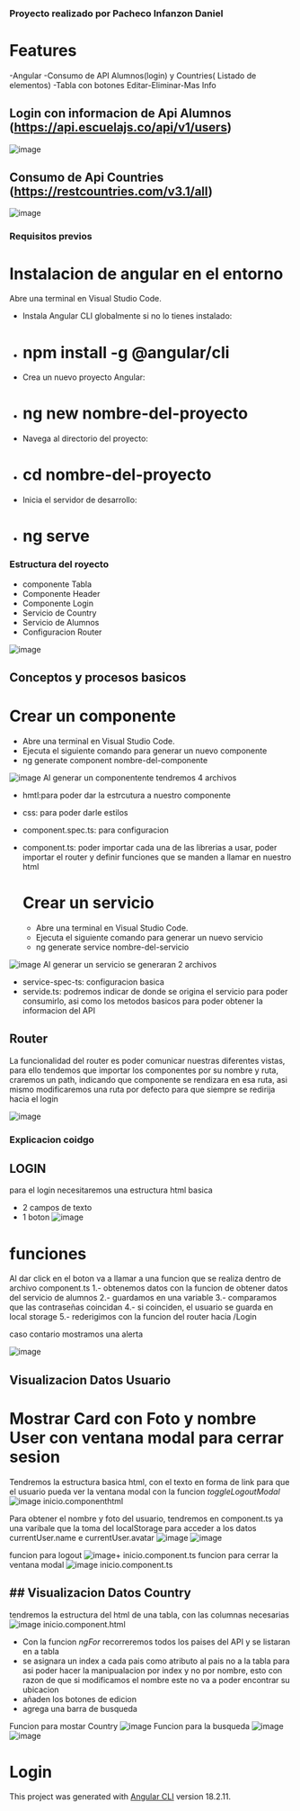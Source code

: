 ### Proyecto realizado por Pacheco Infanzon Daniel 

# Features 
-Angular 
-Consumo de API Alumnos(login) y Countries( Listado de elementos)
-Tabla con botones Editar-Eliminar-Mas Info

## Login con informacion de Api Alumnos (https://api.escuelajs.co/api/v1/users)
![image](https://github.com/user-attachments/assets/3ade4912-ff4f-4b77-aaf3-c9ed31c1f666)

## Consumo de Api Countries (https://restcountries.com/v3.1/all)
![image](https://github.com/user-attachments/assets/1cb86269-e15a-4e77-b289-3f5332de786f)


### Requisitos previos 
 # Instalacion de angular en el entorno 
 Abre una terminal en Visual Studio Code.

- Instala Angular CLI globalmente si no lo tienes instalado:
-  # npm install -g @angular/cli
 - Crea un nuevo proyecto Angular:
- # ng new nombre-del-proyecto
- Navega al directorio del proyecto:
- # cd nombre-del-proyecto
- Inicia el servidor de desarrollo:
- # ng serve



### Estructura del royecto 

- componente Tabla
- Componente Header
- Componente Login
- Servicio de Country
- Servicio de Alumnos
- Configuracion Router

![image](https://github.com/user-attachments/assets/c4541819-2242-44c4-ae73-ffc5cf46d202)


## Conceptos y procesos basicos 

# Crear un componente 
- Abre una terminal en Visual Studio Code.
- Ejecuta el siguiente comando para generar un nuevo componente
- ng generate component nombre-del-componente

![image](https://github.com/user-attachments/assets/41d1358c-bc4f-48cf-add3-153dd286466f)
Al generar un  componentente tendremos 4 archivos
- hmtl:para poder dar la estrcutura a nuestro componente
- css: para poder darle estilos
- component.spec.ts: para configuracion
- component.ts: poder importar cada una de las librerias a usar, poder importar el router y definir funciones que se manden a llamar en nuestro html
  
  # Crear un servicio 
  - Abre una terminal en Visual Studio Code.
  - Ejecuta el siguiente comando para generar un nuevo servicio
  - ng generate service nombre-del-servicio

 ![image](https://github.com/user-attachments/assets/a05fedb6-7157-492a-b423-a764d696a2d7)
Al generar un servicio se generaran 2 archivos
- service-spec-ts: configuracion basica 
- servide.ts: podremos indicar de donde se origina el servicio para poder consumirlo, asi como los metodos basicos para poder obtener la informacion del API 

## Router 
La funcionalidad del router es poder comunicar nuestras diferentes vistas, para ello tendemos que importar los componentes por su nombre y ruta, craremos un path, indicando que componente se rendizara en esa ruta, asi mismo modificaremos una ruta por defecto para que siempre se redirija hacia el login 

![image](https://github.com/user-attachments/assets/6f397ee1-136f-499e-a51a-b097c4a5b5bf)


### Explicacion coidgo 

## LOGIN 

para el login necesitaremos una estructura html basica
- 2 campos de texto
- 1 boton
  ![image](https://github.com/user-attachments/assets/70ee792e-24c8-44b4-b87d-0786c87f1aee)

 # funciones 
 Al dar click en el boton va a llamar a una funcion que se realiza dentro de archivo component.ts
 1.- obtenemos datos con la funcion de obtener datos del servicio de alumnos
 2.- guardamos en una variable 
 3.- comparamos que las contraseñas coincidan 
 4.- si coinciden, el usuario se guarda en local storage 
 5.- rederigimos con la funcion del router hacia /Login 

 caso contario mostramos una alerta 
 
![image](https://github.com/user-attachments/assets/28b5635c-9d4a-498d-bdc2-04b0f8d7befb)


## Visualizacion Datos Usuario 

# Mostrar Card con Foto y nombre User con ventana modal para cerrar sesion 
Tendremos la estructura basica html, con el texto en forma de link para que el usuario pueda ver la ventana modal con la funcion *toggleLogoutModal*
![image](https://github.com/user-attachments/assets/6c6c5729-7794-4dd6-8b4f-27622e82eec6)
inicio.componenthtml

Para obtener el nombre y foto del usuario, tendremos en component.ts ya una varibale que la toma del localStorage para acceder a los datos 
currentUser.name e currentUser.avatar
![image](https://github.com/user-attachments/assets/4567de8a-acc5-43b6-acf4-d3d4d7bb50b0)
![image](https://github.com/user-attachments/assets/efb8fb34-ed35-46c1-a0e0-7dddfcf2447e)


 funcion para logout 
![image](https://github.com/user-attachments/assets/0f69a6cd-3f10-47c7-b0ce-ef9d26b08530)+
inicio.component.ts
 funcion para cerrar la ventana modal 
 ![image](https://github.com/user-attachments/assets/96f5c9ce-459d-42f5-8421-7b54b50ba0a5)
inicio.component.ts
## ## Visualizacion Datos Country 
tendremos la estructura del html de una tabla, con las columnas necesarias 
![image](https://github.com/user-attachments/assets/f3fd386f-91f1-4e98-8d40-b18d79d8805a)
inicio.component.html 

 - Con la funcion *ngFor* recorreremos todos los paises del API y se listaran en a tabla 
 - se asignara un index a cada pais como atributo al pais no a la tabla para asi poder hacer la manipualacion por index y no por nombre, esto con razon de que si modificamos el nombre este no va a poder encontrar su ubicacion
 - añaden los botones de edicion
 - agrega una barra de busqueda
   
Funcion para mostar Country 
![image](https://github.com/user-attachments/assets/5dd53abb-7aa0-4ca5-aac5-0e350468b4b3)
Funcion para la busqueda 
![image](https://github.com/user-attachments/assets/031faf21-b590-4b60-a105-c5c7e99b6834)
![image](https://github.com/user-attachments/assets/04dc632c-4360-4ebb-8190-f7b115c17f0b)

   



# Login
This project was generated with [Angular CLI](https://github.com/angular/angular-cli) version 18.2.11.



